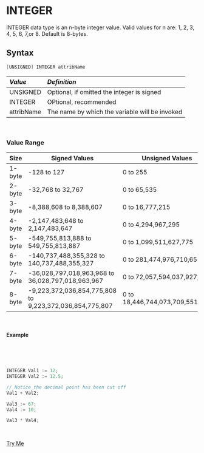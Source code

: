 # INTEGER 
INTEGER data type is an n-byte integer value. Valid values for n are: 1, 2, 3, 4, 5, 6, 7,or 8. Default is 8-bytes.

## Syntax 
```java
[UNSIGNED] INTEGER attribName
```

|*Value*|*Definition*|
|:----|:---------|
UNSIGNED | Optional, if omitted the integer is signed
INTEGER  | OPtional, recommended
attribName | The name by which the variable will be invoked

<br>

### Value Range

|Size | Signed Values |	Unsigned Values |
|-----|---------------|-----------------|
1-byte | -128 to 127 | 0 to 255
2-byte | -32,768 to 32,767 | 0 to 65,535
3-byte | -8,388,608 to 8,388,607 |	0 to 16,777,215
4-byte | -2,147,483,648 to 2,147,483,647 |	0 to 4,294,967,295
5-byte | -549,755,813,888 to 549,755,813,887 | 0 to 1,099,511,627,775
6-byte | -140,737,488,355,328 to 140,737,488,355,327 |	0 to 281,474,976,710,655
7-byte | -36,028,797,018,963,968 to 36,028,797,018,963,967 |	0 to 72,057,594,037,927,935
8-byte | -9,223,372,036,854,775,808 to 9,223,372,036,854,775,807	| 0 to 18,446,744,073,709,551,615

<br>

#### Example

<br>
<pre id="TypeInt_Exp">

``` java
INTEGER Val1 := 12;
INTEGER Val2 := 12.5;

// Notice the decimal point has been cut off
Val1 + Val2;

Val3 := 67;
Val4 := 10;

Val3 * Val4;
```
</pre>
<a class="trybutton" href="javascript:OpenECLEditor(['TypeInt_Exp'])"> Try Me </a>

